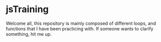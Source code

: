 # jsTraining

Welcome all,
this repository is mainly composed of different loops, and functions that I have been practicing with. If someone wants to clarify something, hit me up.
